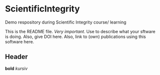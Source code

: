 # ScientificIntegrity
Demo respository during Scientific Integrity course/ learning

This is the README file. *Very important*. Use to describe what your sftware is doing.
Also, give DOI here.
Also, link to (own) publications using this software here.
## Header
**bold**
*kursiv*
